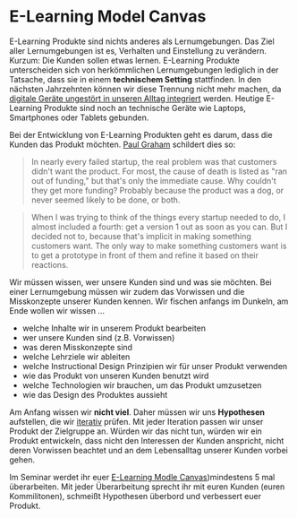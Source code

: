 # E-Learning Model Canvas

E-Learning Produkte sind nichts anderes als Lernumgebungen. Das Ziel aller Lernumgebungen ist es, Verhalten und Einstellung zu verändern. Kurzum: Die Kunden sollen etwas lernen. E-Learning Produkte unterscheiden sich von herkömmlichen Lernumgebungen lediglich in der Tatsache, dass sie in einem **technischem Setting** stattfinden. In den nächsten Jahrzehnten können wir diese Trennung nicht mehr machen, da [digitale Geräte ungestört in unseren Alltag integriert](https://www.youtube.com/watch?v=olKiLh9g0Jc) werden. Heutige E-Learning Produkte sind noch an technische Geräte wie Laptops, Smartphones oder Tablets gebunden. 

Bei der Entwicklung von E-Learning Produkten geht es darum, dass die Kunden das Produkt möchten. [Paul Graham](http://paulgraham.com/start.html) schildert dies so: 

> In nearly every failed startup, the real problem was that customers didn't want the product. For most, the cause of death is listed as "ran out of funding," but that's only the immediate cause. Why couldn't they get more funding? Probably because the product was a dog, or never seemed likely to be done, or both.

> When I was trying to think of the things every startup needed to do, I almost included a fourth: get a version 1 out as soon as you can. But I decided not to, because that's implicit in making something customers want. The only way to make something customers want is to get a prototype in front of them and refine it based on their reactions.

Wir müssen wissen, wer unsere Kunden sind und was sie möchten. Bei einer Lernumgebung müssen wir zudem das Vorwissen und die Misskonzepte unserer Kunden kennen. Wir fischen anfangs im Dunkeln, am Ende wollen wir wissen ...

* welche Inhalte wir in unserem Produkt bearbeiten
* wer unsere Kunden sind (z.B. Vorwissen)
* was deren Misskonzepte sind
* welche Lehrziele wir ableiten
* welche Instructional Design Prinzipien wir für unser Produkt verwenden
* wie das Produkt von unseren Kunden benutzt wird
* welche Technologien wir brauchen, um das Produkt umzusetzen
* wie das Design des Produktes aussieht

Am Anfang wissen wir **nicht viel**. Daher müssen wir uns **Hypothesen** aufstellen, die wir [iterativ](https://www.youtube.com/watch?v=fwQi0utK52M) prüfen. Mit jeder Iteration passen wir unser Produkt der Zielgruppe an. Würden wir das nicht tun, würden wir ein Produkt entwickeln, dass nicht den Interessen der Kunden anspricht, nicht deren Vorwissen beachtet und an dem Lebensalltag unserer Kunden vorbei gehen. 

Im Seminar werdet ihr euer [E-Learning Modle Canvas](https://docs.google.com/drawings/d/1GxWltxaaQG36hgEsNGKl1xTsRlQ1tyM85vEHHq9O6TU/edit))mindestens 5 mal überarbeiten. Mit jeder Überarbeitung sprecht ihr mit euren Kunden (euren Kommilitonen), schmeißt Hypothesen überbord und verbessert euer Produkt.